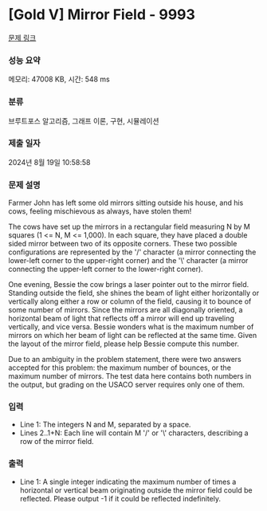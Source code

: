 # [Gold V] Mirror Field - 9993 

[문제 링크](https://www.acmicpc.net/problem/9993) 

### 성능 요약

메모리: 47008 KB, 시간: 548 ms

### 분류

브루트포스 알고리즘, 그래프 이론, 구현, 시뮬레이션

### 제출 일자

2024년 8월 19일 10:58:58

### 문제 설명

<p>Farmer John has left some old mirrors sitting outside his house, and his cows, feeling mischievous as always, have stolen them!</p>

<p>The cows have set up the mirrors in a rectangular field measuring N by M squares (1 <= N, M <= 1,000). In each square, they have placed a double sided mirror between two of its opposite corners. These two possible configurations are represented by the '/' character (a mirror connecting the lower-left corner to the upper-right corner) and the '\' character (a mirror connecting the upper-left corner to the lower-right corner).</p>

<p>One evening, Bessie the cow brings a laser pointer out to the mirror field. Standing outside the field, she shines the beam of light either horizontally or vertically along either a row or column of the field, causing it to bounce of some number of mirrors. Since the mirrors are all diagonally oriented, a horizontal beam of light that reflects off a mirror will end up traveling vertically, and vice versa. Bessie wonders what is the maximum number of mirrors on which her beam of light can be reflected at the same time. Given the layout of the mirror field, please help Bessie compute this number.</p>

<p>Due to an ambiguity in the problem statement, there were two answers accepted for this problem: the maximum number of bounces, or the maximum number of mirrors.  The test data here contains both numbers in the output, but grading on the USACO server requires only one of them.</p>

### 입력 

 <ul>
	<li>Line 1: The integers N and M, separated by a space.</li>
	<li>Lines 2..1+N: Each line will contain M '/' or '\' characters, describing a row of the mirror field.</li>
</ul>

### 출력 

 <ul>
	<li>Line 1: A single integer indicating the maximum number of times a horizontal or vertical beam originating outside the mirror field could be reflected. Please output -1 if it could be reflected indefinitely.</li>
</ul>


